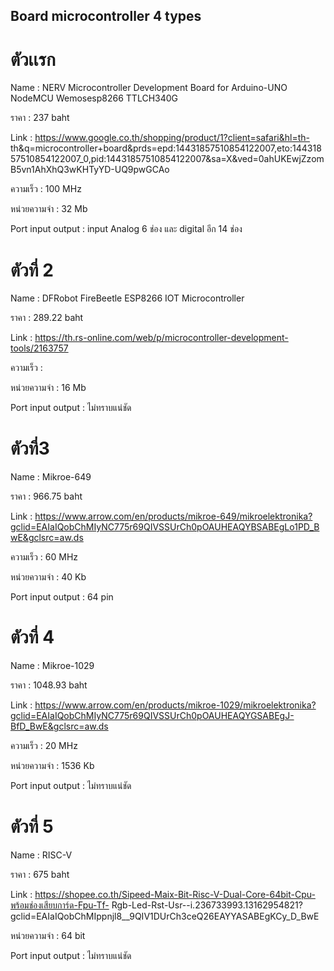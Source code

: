 ##    Board microcontroller 4 types
# ตัวเเรก
Name :  NERV Microcontroller Development Board for Arduino-UNO NodeMCU Wemosesp8266       TTLCH340G

ราคา :  237 baht

Link :    https://www.google.co.th/shopping/product/1?client=safari&hl=th-  th&q=microcontroller+board&prds=epd:14431857510854122007,eto:14431857510854122007_0,pid:14431857510854122007&sa=X&ved=0ahUKEwjZzomB5vn1AhXhQ3wKHTyYD-UQ9pwGCAo

ความเร็ว : 100 MHz

หน่วยความจำ :  32 Mb

Port input output :  input Analog 6 ช่อง
                                และ digital อีก 14 ช่อง

# ตัวที่ 2

Name :  DFRobot FireBeetle ESP8266 IOT Microcontroller

ราคา  : 289.22  baht

Link : https://th.rs-online.com/web/p/microcontroller-development-tools/2163757

ความเร็ว  : 

หน่วยความจำ :  16 Mb

Port input output :  ไม่ทราบแน่ชัด


# ตัวที่3

Name  : Mikroe-649

ราคา :  966.75 baht

Link :  https://www.arrow.com/en/products/mikroe-649/mikroelektronika?gclid=EAIaIQobChMIyNC775r69QIVSSUrCh0pOAUHEAQYBSABEgLo1PD_BwE&gclsrc=aw.ds

ความเร็ว : 60 MHz

หน่วยความจำ :  40 Kb

Port input output :  64 pin


# ตัวที่ 4

Name :  Mikroe-1029

ราคา :   1048.93 baht

Link :   https://www.arrow.com/en/products/mikroe-1029/mikroelektronika?gclid=EAIaIQobChMIyNC775r69QIVSSUrCh0pOAUHEAQYGSABEgJ-BfD_BwE&gclsrc=aw.ds

ความเร็ว :   20 MHz

หน่วยความจำ  :  1536 Kb

Port input output :   ไม่ทราบแน่ชัด


# ตัวที่ 5

Name : RISC-V

ราคา :  675 baht

Link : https://shopee.co.th/Sipeed-Maix-Bit-Risc-V-Dual-Core-64bit-Cpu-พร้อมช่องเสียบการ์ด-Fpu-Tf-  Rgb-Led-Rst-Usr--i.236733993.13162954821?gclid=EAIaIQobChMIppnjl8__9QIV1DUrCh3ceQ26EAYYASABEgKCy_D_BwE

หน่วยความจำ  : 64 bit

Port input output :   ไม่ทราบแน่ชัด

